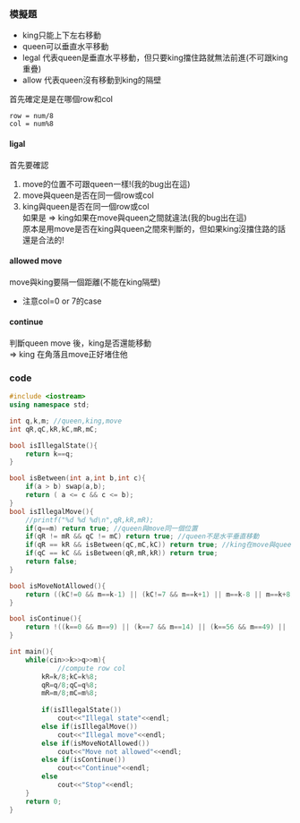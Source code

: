 ### 模擬題
* king只能上下左右移動
* queen可以垂直水平移動
* legal 代表queen是垂直水平移動，但只要king擋住路就無法前進(不可跟king重疊)
* allow 代表queen沒有移動到king的隔壁

首先確定是是在哪個row和col
```
row = num/8
col = num%8
```
#### ligal   
首先要確認  
  1. move的位置不可跟queen一樣!(我的bug出在這)  
  2. move與queen是否在同一個row或col   
  3. king與queen是否在同一個row或col    
    如果是 => king如果在move與queen之間就違法(我的bug出在這)    
              原本是用move是否在king與queen之間來判斷的，但如果king沒擋住路的話還是合法的!    

#### allowed move   
move與king要隔一個距離(不能在king隔壁)  
* 注意col=0 or 7的case

#### continue
判斷queen move 後，king是否還能移動  
  => king 在角落且move正好堵住他   
  
### code
```cpp
#include <iostream>
using namespace std;

int q,k,m; //queen,king,move
int qR,qC,kR,kC,mR,mC;

bool isIllegalState(){
	return k==q;
}

bool isBetween(int a,int b,int c){
	if(a > b) swap(a,b);
	return ( a <= c && c <= b);
}
bool isIllegalMove(){
	//printf("%d %d %d\n",qR,kR,mR);
	if(q==m) return true; //queen與move同一個位置
	if(qR != mR && qC != mC) return true; //queen不是水平垂直移動
	if(qR == kR && isBetween(qC,mC,kC)) return true; //king在move與queen中間
	if(qC == kC && isBetween(qR,mR,kR)) return true;
	return false;
}

bool isMoveNotAllowed(){
	return ((kC!=0 && m==k-1) || (kC!=7 && m==k+1) || m==k-8 || m==k+8); //注意col=0,7的case
}

bool isContinue(){
	return !((k==0 && m==9) || (k==7 && m==14) || (k==56 && m==49) || (k==63 && m==54));
}

int main(){
	while(cin>>k>>q>>m){
    		//compute row col
		kR=k/8;kC=k%8;
		qR=q/8;qC=q%8;
		mR=m/8;mC=m%8;
		
		if(isIllegalState()) 
			cout<<"Illegal state"<<endl;
		else if(isIllegalMove()) 
			cout<<"Illegal move"<<endl;
		else if(isMoveNotAllowed())
			cout<<"Move not allowed"<<endl;
		else if(isContinue())
			cout<<"Continue"<<endl;
		else
			cout<<"Stop"<<endl;
	}
	return 0;
}
```
